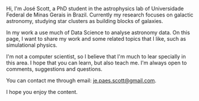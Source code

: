 Hi, I'm José Scott, a PhD student in the astrophysics lab of Universidade Federal de Minas Gerais in Brazil. Currently my research focuses on galactic astronomy, studying star clusters as building blocks of galaxies.

In my work a use much of Data Science to analyse astronomy data. On this page, I want to share my work and some related topics that I like, such as simulational physics.

I'm not a computer scientist, so I believe that I'm much to lear specially in this area. I hope that you can learn, but also teach me. I'm always open to comments, suggestions and questions.

You can contact me through email: je.paes.scott@gmail.com.

I hope you enjoy the content.
